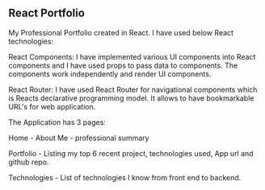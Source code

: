 ## React Portfolio

My Professional Portfolio created in React. I have used below React technologies:

React Components: I have implemented various UI components into React components and I have used props to pass data to components. The components work independently and render UI components.

React Router: I have used React Router for navigational components which is Reacts declarative programming model. It allows to have bookmarkable URL's for web application.


The Application has 3 pages:

Home - About Me - professional summary

Portfolio - Listing my top 6 recent project, technologies used, App url and github repo.

Technologies - List of technologies I know from front end to backend.


